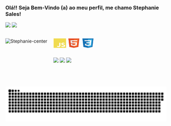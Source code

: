 ### Olá!! Seja Bem-Vindo (a) ao meu perfil, me chamo Stephanie Sales!
  <p float="center">
  <img src="https://github-readme-stats.vercel.app/api?username=StehSales&show_icons=true&theme=omni&include_all_commits=true&count_private=true" width="400" />
  <img src="https://github-readme-stats.vercel.app/api/top-langs/?username=StehSales&layout=compact&langs_count=7&theme=omni" width="395" /> 
 </p>
<div style="display: inline_block"><br>
  <img align="center" alt="Stephanie-Js" height="30" width="40" src="https://raw.githubusercontent.com/devicons/devicon/master/icons/javascript/javascript-plain.svg">
  <img align="center" alt="Stephanie-HTML" height="30" width="40" src="https://raw.githubusercontent.com/devicons/devicon/master/icons/html5/html5-original.svg">
  <img align="center" alt="Stephanie-CSS" height="30" width="40" src="https://raw.githubusercontent.com/devicons/devicon/master/icons/css3/css3-original.svg">
  <img align="left" alt="Stephanie-center" src="https://i.giphy.com/media/h2JfB0hWzYBewzGN5j/giphy.webp" width="150" height="150" frameBorder="0" >
</div>
  
  ##
 
<div> 
  <a href="https://t.me/stehsales" target="_blank"><img src="https://img.shields.io/badge/Telegram-2CA5E0?style=for-the-badge&logo=telegram&logoColor=white" target="_blank"></a>
  <a href="https://www.linkedin.com/in/stephanie-santos31/" target="_blank"><img src="https://img.shields.io/badge/-LinkedIn-%230077B5?style=for-the-badge&logo=linkedin&logoColor=white" target="_blank"></a> 
  <a href = "mailto:stephanie.salles@hotmail.com"><img src="https://img.shields.io/badge/Microsoft_Outlook-0078D4?style=for-the-badge&logo=microsoft-outlook&logoColor=white" target="_blank"></a>

  ![Snake animation](https://github.com/StehSales/StehSales/blob/output/github-contribution-grid-snake.svg)
  
</div>  
 

